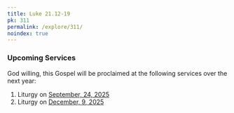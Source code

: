 ```yaml
---
title: Luke 21.12-19
pk: 311
permalink: /explore/311/
noindex: true
---
```


### Upcoming Services

God willing, this Gospel will be proclaimed at the following services over the next year:


1. Liturgy on [September, 24, 2025](https://orthocal.info/readings/gregorian/2025/09/24/)
1. Liturgy on [December,  9, 2025](https://orthocal.info/readings/gregorian/2025/12/09/)
